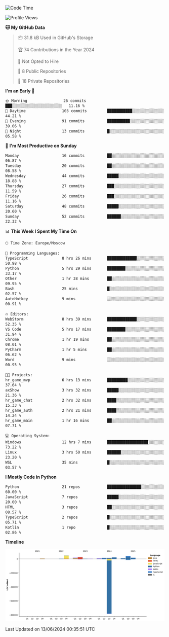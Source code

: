 <!--START_SECTION:waka-->
![Code Time](http://img.shields.io/badge/Code%20Time-369%20hrs%2041%20mins-blue)

![Profile Views](http://img.shields.io/badge/Profile%20Views-2-blue)

**🐱 My GitHub Data** 

> 📦 31.8 kB Used in GitHub's Storage 
 > 
> 🏆 74 Contributions in the Year 2024
 > 
> 🚫 Not Opted to Hire
 > 
> 📜 8 Public Repositories 
 > 
> 🔑 18 Private Repositories 
 > 
**I'm an Early 🐤** 

```text
🌞 Morning                26 commits          ███░░░░░░░░░░░░░░░░░░░░░░   11.16 % 
🌆 Daytime                103 commits         ███████████░░░░░░░░░░░░░░   44.21 % 
🌃 Evening                91 commits          ██████████░░░░░░░░░░░░░░░   39.06 % 
🌙 Night                  13 commits          █░░░░░░░░░░░░░░░░░░░░░░░░   05.58 % 
```
📅 **I'm Most Productive on Sunday** 

```text
Monday                   16 commits          ██░░░░░░░░░░░░░░░░░░░░░░░   06.87 % 
Tuesday                  20 commits          ██░░░░░░░░░░░░░░░░░░░░░░░   08.58 % 
Wednesday                44 commits          █████░░░░░░░░░░░░░░░░░░░░   18.88 % 
Thursday                 27 commits          ███░░░░░░░░░░░░░░░░░░░░░░   11.59 % 
Friday                   26 commits          ███░░░░░░░░░░░░░░░░░░░░░░   11.16 % 
Saturday                 48 commits          █████░░░░░░░░░░░░░░░░░░░░   20.60 % 
Sunday                   52 commits          ██████░░░░░░░░░░░░░░░░░░░   22.32 % 
```


📊 **This Week I Spent My Time On** 

```text
🕑︎ Time Zone: Europe/Moscow

💬 Programming Languages: 
TypeScript               8 hrs 26 mins       █████████████░░░░░░░░░░░░   50.98 % 
Python                   5 hrs 29 mins       ████████░░░░░░░░░░░░░░░░░   33.17 % 
Other                    1 hr 38 mins        ██░░░░░░░░░░░░░░░░░░░░░░░   09.95 % 
Bash                     25 mins             █░░░░░░░░░░░░░░░░░░░░░░░░   02.57 % 
AutoHotkey               9 mins              ░░░░░░░░░░░░░░░░░░░░░░░░░   00.91 % 

🔥 Editors: 
WebStorm                 8 hrs 39 mins       █████████████░░░░░░░░░░░░   52.35 % 
VS Code                  5 hrs 17 mins       ████████░░░░░░░░░░░░░░░░░   31.94 % 
Chrome                   1 hr 19 mins        ██░░░░░░░░░░░░░░░░░░░░░░░   08.01 % 
PyCharm                  1 hr 5 mins         ██░░░░░░░░░░░░░░░░░░░░░░░   06.62 % 
Word                     9 mins              ░░░░░░░░░░░░░░░░░░░░░░░░░   00.95 % 

🐱‍💻 Projects: 
hr_game_mvp              6 hrs 13 mins       █████████░░░░░░░░░░░░░░░░   37.64 % 
axShow                   3 hrs 32 mins       █████░░░░░░░░░░░░░░░░░░░░   21.36 % 
hr_game_chat             2 hrs 32 mins       ████░░░░░░░░░░░░░░░░░░░░░   15.33 % 
hr_game_auth             2 hrs 21 mins       ████░░░░░░░░░░░░░░░░░░░░░   14.24 % 
hr_game_main             1 hr 16 mins        ██░░░░░░░░░░░░░░░░░░░░░░░   07.71 % 

💻 Operating System: 
Windows                  12 hrs 7 mins       ██████████████████░░░░░░░   73.22 % 
Linux                    3 hrs 50 mins       ██████░░░░░░░░░░░░░░░░░░░   23.20 % 
WSL                      35 mins             █░░░░░░░░░░░░░░░░░░░░░░░░   03.57 % 
```

**I Mostly Code in Python** 

```text
Python                   21 repos            ███████████████░░░░░░░░░░   60.00 % 
JavaScript               7 repos             █████░░░░░░░░░░░░░░░░░░░░   20.00 % 
HTML                     3 repos             ██░░░░░░░░░░░░░░░░░░░░░░░   08.57 % 
TypeScript               2 repos             █░░░░░░░░░░░░░░░░░░░░░░░░   05.71 % 
Kotlin                   1 repo              █░░░░░░░░░░░░░░░░░░░░░░░░   02.86 % 
```



**Timeline**

![Lines of Code chart](https://raw.githubusercontent.com/adlemx/adlemx/main/assets/bar_graph.png)


 Last Updated on 13/06/2024 00:35:51 UTC
<!--END_SECTION:waka-->
